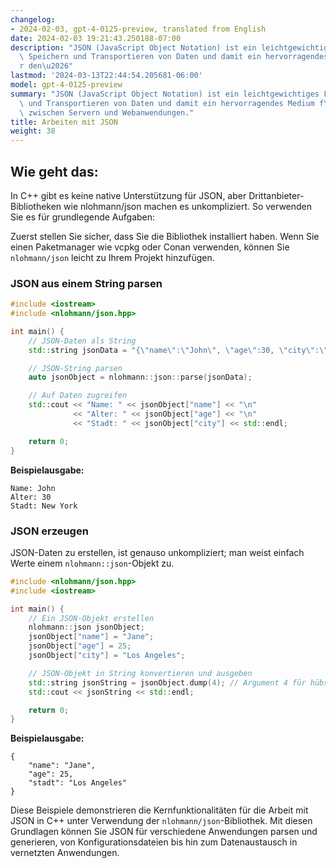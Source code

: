 ```yaml
---
changelog:
- 2024-02-03, gpt-4-0125-preview, translated from English
date: 2024-02-03 19:21:43.250188-07:00
description: "JSON (JavaScript Object Notation) ist ein leichtgewichtiges Format zum\
  \ Speichern und Transportieren von Daten und damit ein hervorragendes Medium f\xFC\
  r den\u2026"
lastmod: '2024-03-13T22:44:54.205681-06:00'
model: gpt-4-0125-preview
summary: "JSON (JavaScript Object Notation) ist ein leichtgewichtiges Format zum Speichern\
  \ und Transportieren von Daten und damit ein hervorragendes Medium f\xFCr den Datenaustausch\
  \ zwischen Servern und Webanwendungen."
title: Arbeiten mit JSON
weight: 38
---
```


## Wie geht das:
In C++ gibt es keine native Unterstützung für JSON, aber Drittanbieter-Bibliotheken wie nlohmann/json machen es unkompliziert. So verwenden Sie es für grundlegende Aufgaben:

Zuerst stellen Sie sicher, dass Sie die Bibliothek installiert haben. Wenn Sie einen Paketmanager wie vcpkg oder Conan verwenden, können Sie `nlohmann/json` leicht zu Ihrem Projekt hinzufügen.

### JSON aus einem String parsen
```cpp
#include <iostream>
#include <nlohmann/json.hpp>

int main() {
    // JSON-Daten als String
    std::string jsonData = "{\"name\":\"John\", \"age\":30, \"city\":\"New York\"}";

    // JSON-String parsen
    auto jsonObject = nlohmann::json::parse(jsonData);

    // Auf Daten zugreifen
    std::cout << "Name: " << jsonObject["name"] << "\n"
              << "Alter: " << jsonObject["age"] << "\n"
              << "Stadt: " << jsonObject["city"] << std::endl;

    return 0;
}
```

**Beispielausgabe:**

```
Name: John
Alter: 30
Stadt: New York
```

### JSON erzeugen
JSON-Daten zu erstellen, ist genauso unkompliziert; man weist einfach Werte einem `nlohmann::json`-Objekt zu.

```cpp
#include <nlohmann/json.hpp>
#include <iostream>

int main() {
    // Ein JSON-Objekt erstellen
    nlohmann::json jsonObject;
    jsonObject["name"] = "Jane";
    jsonObject["age"] = 25;
    jsonObject["city"] = "Los Angeles";

    // JSON-Objekt in String konvertieren und ausgeben
    std::string jsonString = jsonObject.dump(4); // Argument 4 für hübsches Drucken
    std::cout << jsonString << std::endl;

    return 0;
}
```

**Beispielausgabe:**

```
{
    "name": "Jane",
    "age": 25,
    "stadt": "Los Angeles"
}
```

Diese Beispiele demonstrieren die Kernfunktionalitäten für die Arbeit mit JSON in C++ unter Verwendung der `nlohmann/json`-Bibliothek. Mit diesen Grundlagen können Sie JSON für verschiedene Anwendungen parsen und generieren, von Konfigurationsdateien bis hin zum Datenaustausch in vernetzten Anwendungen.

